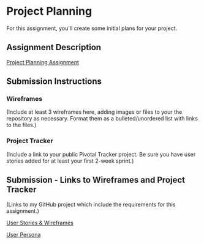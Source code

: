 # Project Planning
For this assignment, you'll create some initial plans for your project.

## Assignment Description
[Project Planning Assignment](https://education.launchcode.org/liftoff/assignments/planning/)

## Submission Instructions

### Wireframes

(Include at least 3 wireframes here, adding images or files to your the repository as necessary. Format them as a bulleted/unordered list with links to the files.)


### Project Tracker

(Include a link to your public Pivotal Tracker project. Be sure you have user stories added for at least your first 2-week sprint.)


## Submission - Links to Wireframes and Project Tracker

(Links to my GitHub project which include the requirements for this assignment.)

[User Stories & Wireframes](https://github.com/mdshaffer8/TeachersAid/blob/master/UserPersonas.md)

[User Persona](https://github.com/mdshaffer8/TeachersAid/blob/master/UserStories.md)
